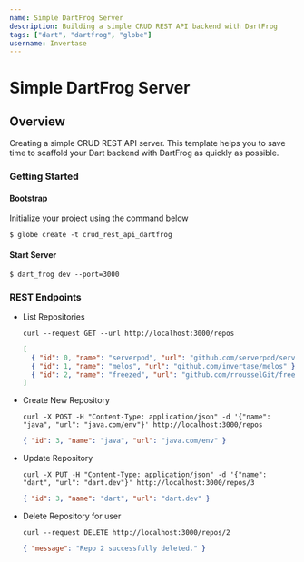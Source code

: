```yaml
---
name: Simple DartFrog Server
description: Building a simple CRUD REST API backend with DartFrog
tags: ["dart", "dartfrog", "globe"]
username: Invertase
---
```


# Simple DartFrog Server

## Overview

Creating a simple CRUD REST API server. This template helps you to save time to scaffold your Dart backend with DartFrog as quickly as possible.

### Getting Started

#### Bootstrap

Initialize your project using the command below

```shell
$ globe create -t crud_rest_api_dartfrog
```

#### Start Server

```shell
$ dart_frog dev --port=3000
```

### REST Endpoints

- List Repositories

  ```shell
  curl --request GET --url http://localhost:3000/repos
  ```

  ```json
  [
    { "id": 0, "name": "serverpod", "url": "github.com/serverpod/serverpod" },
    { "id": 1, "name": "melos", "url": "github.com/invertase/melos" },
    { "id": 2, "name": "freezed", "url": "github.com/rrousselGit/freezed" }
  ]
  ```

- Create New Repository

  ```shell
  curl -X POST -H "Content-Type: application/json" -d '{"name": "java", "url": "java.com/env"}' http://localhost:3000/repos
  ```

  ```json
  { "id": 3, "name": "java", "url": "java.com/env" }
  ```

- Update Repository

  ```shell
  curl -X PUT -H "Content-Type: application/json" -d '{"name": "dart", "url": "dart.dev"}' http://localhost:3000/repos/3
  ```

  ```json
  { "id": 3, "name": "dart", "url": "dart.dev" }
  ```

- Delete Repository for user

  ```shell
  curl --request DELETE http://localhost:3000/repos/2
  ```

  ```json
  { "message": "Repo 2 successfully deleted." }
  ```

